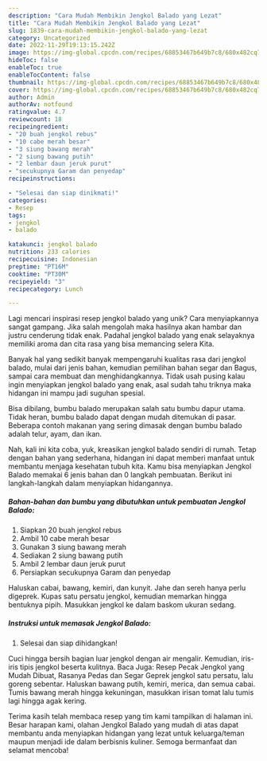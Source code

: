 ```yaml
---
description: "Cara Mudah Membikin Jengkol Balado yang Lezat"
title: "Cara Mudah Membikin Jengkol Balado yang Lezat"
slug: 1839-cara-mudah-membikin-jengkol-balado-yang-lezat
category: Uncategorized
date: 2022-11-29T19:13:15.242Z
image: https://img-global.cpcdn.com/recipes/68853467b649b7c8/680x482cq70/jengkol-balado-foto-resep-utama.jpg
hideToc: false
enableToc: true
enableTocContent: false
thumbnail: https://img-global.cpcdn.com/recipes/68853467b649b7c8/680x482cq70/jengkol-balado-foto-resep-utama.jpg
cover: https://img-global.cpcdn.com/recipes/68853467b649b7c8/680x482cq70/jengkol-balado-foto-resep-utama.jpg
author: Admin
authorAv: notfound
ratingvalue: 4.7
reviewcount: 18
recipeingredient:
- "20 buah jengkol rebus"
- "10 cabe merah besar"
- "3 siung bawang merah"
- "2 siung bawang putih"
- "2 lembar daun jeruk purut"
- "secukupnya Garam dan penyedap"
recipeinstructions:

- "Selesai dan siap dinikmati!"
categories:
- Resep
tags:
- jengkol
- balado

katakunci: jengkol balado 
nutrition: 233 calories
recipecuisine: Indonesian
preptime: "PT16M"
cooktime: "PT30M"
recipeyield: "3"
recipecategory: Lunch

---
```





Lagi mencari inspirasi resep jengkol balado yang unik? Cara menyiapkannya sangat gampang. Jika salah mengolah maka hasilnya akan hambar dan justru cenderung tidak enak. Padahal jengkol balado yang enak selayaknya memiliki aroma dan cita rasa yang bisa memancing selera Kita.





Banyak hal yang sedikit banyak mempengaruhi kualitas rasa dari jengkol balado, mulai dari jenis bahan, kemudian pemilihan bahan segar dan Bagus, sampai cara membuat dan menghidangkannya. Tidak usah pusing kalau ingin menyiapkan jengkol balado yang enak,      asal sudah tahu triknya maka hidangan ini mampu jadi suguhan spesial.














Bisa dibilang, bumbu balado merupakan salah satu bumbu dapur utama. Tidak heran, bumbu balado dapat dengan mudah ditemukan di pasar. Beberapa contoh makanan yang sering dimasak dengan bumbu balado adalah telur, ayam, dan ikan.






Nah, kali ini kita coba, yuk, kreasikan jengkol balado sendiri di rumah. Tetap dengan bahan yang sederhana, hidangan ini dapat memberi manfaat untuk membantu menjaga kesehatan tubuh kita. Kamu bisa menyiapkan Jengkol Balado memakai 6 jenis bahan dan 0 langkah pembuatan. Berikut ini langkah-langkah dalam menyiapkan hidangannya.

<!--inarticleads1-->

##### Bahan-bahan dan bumbu yang dibutuhkan untuk pembuatan Jengkol Balado:

1. Siapkan 20 buah jengkol rebus
1. Ambil 10 cabe merah besar
1. Gunakan 3 siung bawang merah
1. Sediakan 2 siung bawang putih
1. Ambil 2 lembar daun jeruk purut
1. Persiapkan secukupnya Garam dan penyedap


Haluskan cabai, bawang, kemiri, dan kunyit. Jahe dan sereh hanya perlu digeprek. Kupas satu persatu jengkol, kemudian memarkan hingga bentuknya pipih. Masukkan jengkol ke dalam baskom ukuran sedang. 

<!--inarticleads2-->

##### Instruksi untuk memasak Jengkol Balado:


1. Selesai dan siap dihidangkan!

Cuci hingga bersih bagian luar jengkol dengan air mengalir. Kemudian, iris-iris tipis jengkol beserta kulitnya. Baca Juga: Resep Pecak Jengkol yang Mudah Dibuat, Rasanya Pedas dan Segar Geprek jengkol satu persatu, lalu goreng sebentar. Haluskan bawang putih, kemiri, merica, dan semua cabai. Tumis bawang merah hingga kekuningan, masukkan irisan tomat lalu tumis lagi hingga agak kering. 

Terima kasih telah membaca resep yang tim kami tampilkan di halaman ini. Besar harapan kami, olahan Jengkol Balado yang mudah di atas dapat membantu anda menyiapkan hidangan yang lezat untuk keluarga/teman maupun menjadi ide dalam berbisnis kuliner. Semoga bermanfaat dan selamat mencoba!
